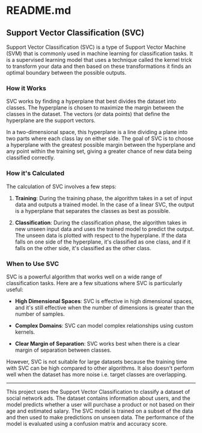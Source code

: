 # README.md

## Support Vector Classification (SVC)

Support Vector Classification (SVC) is a type of Support Vector Machine (SVM) that is commonly used in machine learning for classification tasks. It is a supervised learning model that uses a technique called the kernel trick to transform your data and then based on these transformations it finds an optimal boundary between the possible outputs.

### How it Works

SVC works by finding a hyperplane that best divides the dataset into classes. The hyperplane is chosen to maximize the margin between the classes in the dataset. The vectors (or data points) that define the hyperplane are the support vectors. 

In a two-dimensional space, this hyperplane is a line dividing a plane into two parts where each class lay on either side. The goal of SVC is to choose a hyperplane with the greatest possible margin between the hyperplane and any point within the training set, giving a greater chance of new data being classified correctly.

### How it's Calculated

The calculation of SVC involves a few steps:

1. **Training**: During the training phase, the algorithm takes in a set of input data and outputs a trained model. In the case of a linear SVC, the output is a hyperplane that separates the classes as best as possible.

2. **Classification**: During the classification phase, the algorithm takes in new unseen input data and uses the trained model to predict the output. The unseen data is plotted with respect to the hyperplane. If the data falls on one side of the hyperplane, it's classified as one class, and if it falls on the other side, it's classified as the other class.

### When to Use SVC

SVC is a powerful algorithm that works well on a wide range of classification tasks. Here are a few situations where SVC is particularly useful:

- **High Dimensional Spaces**: SVC is effective in high dimensional spaces, and it's still effective when the number of dimensions is greater than the number of samples.

- **Complex Domains**: SVC can model complex relationships using custom kernels.

- **Clear Margin of Separation**: SVC works best when there is a clear margin of separation between classes.

However, SVC is not suitable for large datasets because the training time with SVC can be high compared to other algorithms. It also doesn't perform well when the dataset has more noise i.e. target classes are overlapping.

---

This project uses the Support Vector Classification to classify a dataset of social network ads. The dataset contains information about users, and the model predicts whether a user will purchase a product or not based on their age and estimated salary. The SVC model is trained on a subset of the data and then used to make predictions on unseen data. The performance of the model is evaluated using a confusion matrix and accuracy score.